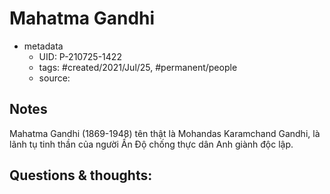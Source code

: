 # Mahatma Gandhi

- metadata
	- UID: P-210725-1422
	- tags: #created/2021/Jul/25, #permanent/people 
	- source: 

## Notes
Mahatma Gandhi (1869-1948) tên thật là Mohandas Karamchand Gandhi, là lãnh tụ tinh thần của người Ấn Độ chống thực dân Anh giành độc lập.

## Questions & thoughts:
